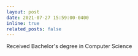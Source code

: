 ```yaml
---
layout: post
date: 2021-07-27 15:59:00-0400
inline: true
related_posts: false
---
```


Received Bachelor's degree in Computer Science